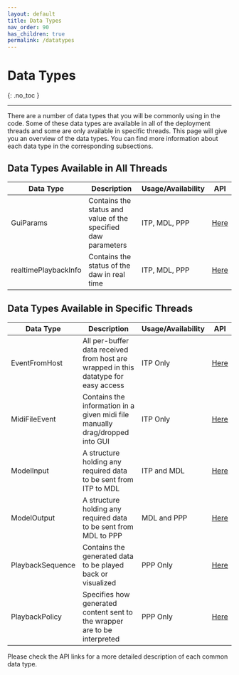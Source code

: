```yaml
---
layout: default
title: Data Types 
nav_order: 90
has_children: true
permalink: /datatypes
---
```


# Data Types
{: .no_toc }

---

There are a number of data types that you will be commonly using in the code. Some of these data types are available in 
all of the deployment threads and some are only available in specific threads. This page will give you an overview of
the data types. You can find more information about each data type in the corresponding subsections.

## Data Types Available in All Threads

| Data Type           | Description                                                                                | Usage/Availability      | API                                          |
|---------------------|--------------------------------------------------------------------------------------------|-------------------------|----------------------------------------------|
| GuiParams           | Contains the status and value of the specified daw parameters                              | ITP, MDL, PPP           | [Here]({{site.baseurl}}/datatypes/GuiParams) |
| realtimePlaybackInfo| Contains the status of the daw in real time                                                | ITP, MDL, PPP           | [Here]({{site.baseurl}}/datatypes/RealtimePlaybackInfo)                     |

## Data Types Available in Specific Threads

| Data Type           | Description                                                                                | Usage/Availability      | API                 |
|---------------------|--------------------------------------------------------------------------------------------|-------------------------|---------------------|
| EventFromHost       | All per-buffer data received from host are wrapped in this datatype for easy access         | ITP Only                | [Here]({{site.baseurl}})      |
| MidiFileEvent       | Contains the information in a given midi file manually drag/dropped into GUI               | ITP Only                | [Here]({{site.baseurl}})      |
| ModelInput          | A structure holding any required data to be sent from ITP to MDL                           | ITP and MDL             | [Here]({{site.baseurl}})      |
| ModelOutput         | A structure holding any required data to be sent from MDL to PPP                           | MDL and PPP             | [Here]({{site.baseurl}})      |
| PlaybackSequence    | Contains the generated data to be played back or visualized                                | PPP Only                | [Here]({{site.baseurl}})      |
| PlaybackPolicy      | Specifies how generated content sent to the wrapper are to be interpreted                  | PPP Only                | [Here]({{site.baseurl}})      |

Please check the API links for a more detailed description of each common data type.